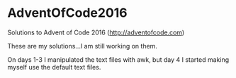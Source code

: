 # AdventOfCode2016
Solutions to Advent of Code 2016 (http://adventofcode.com)

These are my solutions...I am still working on them.

On days 1-3 I manipulated the text files with awk, but day 4 I started making myself use the default text files.
